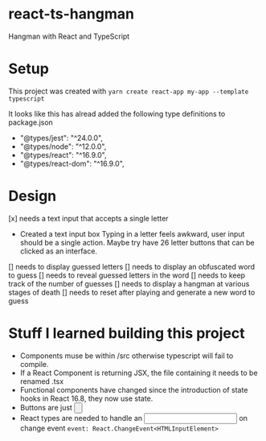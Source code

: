 # react-ts-hangman
Hangman with React and TypeScript

# Setup

This project was created with `yarn create react-app my-app --template typescript`

It looks like this has alread added the following type definitions to package.json 
- "@types/jest": "^24.0.0",
- "@types/node": "^12.0.0",
- "@types/react": "^16.9.0",
- "@types/react-dom": "^16.9.0",


# Design
[x] needs a text input that accepts a single letter

- Created a text input box 
Typing in a letter feels awkward, user input should be a single action.
Maybe try have 26 letter buttons that can be clicked as an interface.



[] needs to display guessed letters
[] needs to display an obfuscated word to guess
[] needs to reveal guessed letters in the word
[] needs to keep track of the number of guesses
[] needs to display a hangman at various stages of death
[] needs to reset after playing and generate a new word to guess

# Stuff I learned building this project
- Components muse be within /src otherwise typescript will fail to compile.
- If a React Component is returning JSX, the file containing it needs to be renamed .tsx
- Functional components have changed since the introduction of state hooks in React 16.8, they now use state.
- Buttons are just <input type="button">
- React types are needed to handle an <input type="text"> on change event `event: React.ChangeEvent<HTMLInputElement>`



